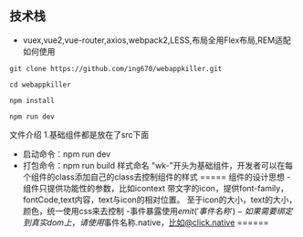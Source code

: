 
## 技术栈
- vuex,vue2,vue-router,axios,webpack2,LESS,布局全用Flex布局,REM适配
如何使用
```
git clone https://github.com/ing670/webappkiller.git
```
```
cd webappkiller
```
```
npm install
```
```
npm run dev
```
文件介绍
1.基础组件都是放在了src下面
- 启动命令：npm run dev
- 打包命令：npm run build
样式命名
"wk-"开头为基础组件，开发者可以在每个组件的class添加自己的class去控制组件的样式
=====
组件的设计思想
-组件只提供功能性的参数，比如icontext 带文字的icon，提供font-family，fontCode,text内容，text与icon的相对位置。
至于icon的大小，text的大小，颜色，统一使用css来去控制
-事件暴露使用$emit('事件名称')
-如果需要绑定到真实dom上，请使用$事件名称.native，比如@click.native
======




